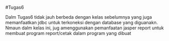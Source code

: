 #Tugas6

Dalm Tugas6 tidak jauh berbeda dengan kelas sebelumnya yang juga memanfaatkan jdbc untuk terkoneksi dengan database yang diguanakn. Nmaun dalm kelas ini, jug amenggunakan pemanfaatan jasper report untuk membuat program report/cetak dalam program yang dibuat

